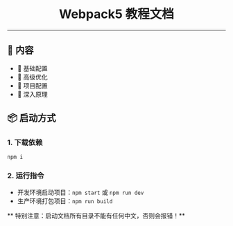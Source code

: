 <div align="center">
  <!-- <img width="200" src="http://xxpromise.gitee.io/webpack5-docs/imgs/logo.svg"> -->
  <h1>Webpack5 教程文档</h1>
</div>

---

## 🎉 内容

- 👏 基础配置
- 💅 高级优化
- 🚀 项目配置
- 💪 深入原理

<!-- ## 🌐 地址

- [http://xxpromise.gitee.io/webpack5-docs](http://xxpromise.gitee.io/webpack5-docs) -->

## 📦️ 启动方式

### 1. 下载依赖

```
npm i
```

### 2. 运行指令

- 开发环境启动项目：`npm start` 或 `npm run dev`
- 生产环境打包项目：`npm run build`

** 特别注意：启动文档所有目录不能有任何中文，否则会报错！**
